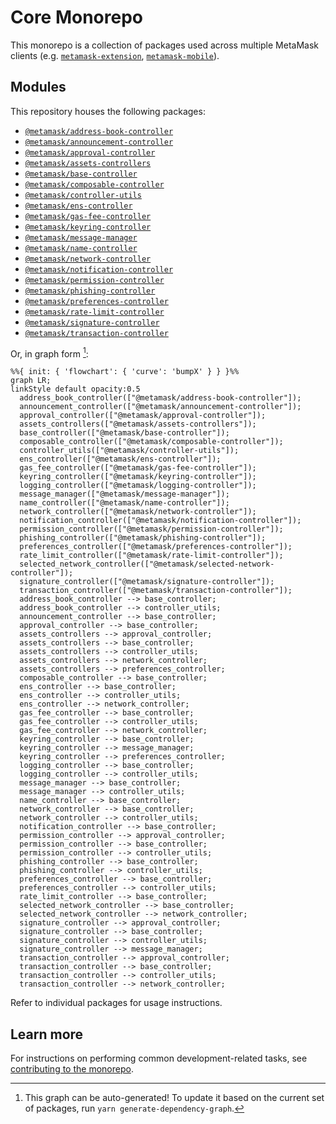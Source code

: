 # Core Monorepo

This monorepo is a collection of packages used across multiple MetaMask clients (e.g. [`metamask-extension`](https://github.com/MetaMask/metamask-extension/), [`metamask-mobile`](https://github.com/MetaMask/metamask-mobile/)).

## Modules

This repository houses the following packages:

- [`@metamask/address-book-controller`](packages/address-book-controller)
- [`@metamask/announcement-controller`](packages/announcement-controller)
- [`@metamask/approval-controller`](packages/approval-controller)
- [`@metamask/assets-controllers`](packages/assets-controllers)
- [`@metamask/base-controller`](packages/base-controller)
- [`@metamask/composable-controller`](packages/composable-controller)
- [`@metamask/controller-utils`](packages/controller-utils)
- [`@metamask/ens-controller`](packages/ens-controller)
- [`@metamask/gas-fee-controller`](packages/gas-fee-controller)
- [`@metamask/keyring-controller`](packages/keyring-controller)
- [`@metamask/message-manager`](packages/message-manager)
- [`@metamask/name-controller`](packages/name-controller)
- [`@metamask/network-controller`](packages/network-controller)
- [`@metamask/notification-controller`](packages/notification-controller)
- [`@metamask/permission-controller`](packages/permission-controller)
- [`@metamask/phishing-controller`](packages/phishing-controller)
- [`@metamask/preferences-controller`](packages/preferences-controller)
- [`@metamask/rate-limit-controller`](packages/rate-limit-controller)
- [`@metamask/signature-controller`](packages/signature-controller)
- [`@metamask/transaction-controller`](packages/transaction-controller)

Or, in graph form [^fn1]:

<!-- start dependency graph -->

```mermaid
%%{ init: { 'flowchart': { 'curve': 'bumpX' } } }%%
graph LR;
linkStyle default opacity:0.5
  address_book_controller(["@metamask/address-book-controller"]);
  announcement_controller(["@metamask/announcement-controller"]);
  approval_controller(["@metamask/approval-controller"]);
  assets_controllers(["@metamask/assets-controllers"]);
  base_controller(["@metamask/base-controller"]);
  composable_controller(["@metamask/composable-controller"]);
  controller_utils(["@metamask/controller-utils"]);
  ens_controller(["@metamask/ens-controller"]);
  gas_fee_controller(["@metamask/gas-fee-controller"]);
  keyring_controller(["@metamask/keyring-controller"]);
  logging_controller(["@metamask/logging-controller"]);
  message_manager(["@metamask/message-manager"]);
  name_controller(["@metamask/name-controller"]);
  network_controller(["@metamask/network-controller"]);
  notification_controller(["@metamask/notification-controller"]);
  permission_controller(["@metamask/permission-controller"]);
  phishing_controller(["@metamask/phishing-controller"]);
  preferences_controller(["@metamask/preferences-controller"]);
  rate_limit_controller(["@metamask/rate-limit-controller"]);
  selected_network_controller(["@metamask/selected-network-controller"]);
  signature_controller(["@metamask/signature-controller"]);
  transaction_controller(["@metamask/transaction-controller"]);
  address_book_controller --> base_controller;
  address_book_controller --> controller_utils;
  announcement_controller --> base_controller;
  approval_controller --> base_controller;
  assets_controllers --> approval_controller;
  assets_controllers --> base_controller;
  assets_controllers --> controller_utils;
  assets_controllers --> network_controller;
  assets_controllers --> preferences_controller;
  composable_controller --> base_controller;
  ens_controller --> base_controller;
  ens_controller --> controller_utils;
  ens_controller --> network_controller;
  gas_fee_controller --> base_controller;
  gas_fee_controller --> controller_utils;
  gas_fee_controller --> network_controller;
  keyring_controller --> base_controller;
  keyring_controller --> message_manager;
  keyring_controller --> preferences_controller;
  logging_controller --> base_controller;
  logging_controller --> controller_utils;
  message_manager --> base_controller;
  message_manager --> controller_utils;
  name_controller --> base_controller;
  network_controller --> base_controller;
  network_controller --> controller_utils;
  notification_controller --> base_controller;
  permission_controller --> approval_controller;
  permission_controller --> base_controller;
  permission_controller --> controller_utils;
  phishing_controller --> base_controller;
  phishing_controller --> controller_utils;
  preferences_controller --> base_controller;
  preferences_controller --> controller_utils;
  rate_limit_controller --> base_controller;
  selected_network_controller --> base_controller;
  selected_network_controller --> network_controller;
  signature_controller --> approval_controller;
  signature_controller --> base_controller;
  signature_controller --> controller_utils;
  signature_controller --> message_manager;
  transaction_controller --> approval_controller;
  transaction_controller --> base_controller;
  transaction_controller --> controller_utils;
  transaction_controller --> network_controller;
```

<!-- end dependency graph -->

Refer to individual packages for usage instructions.

## Learn more

For instructions on performing common development-related tasks, see [contributing to the monorepo](./docs/contributing.md).

[^fn1]: This graph can be auto-generated! To update it based on the current set of packages, run `yarn generate-dependency-graph`.
